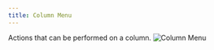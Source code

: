 ```yaml
---
title: Column Menu
---
```

Actions that can be performed on a column.
<img src='{{base.url}}/images/shots/columnmenu.png' title='Column Menu'/>